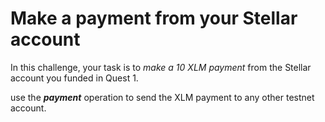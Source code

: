 # Make a payment from your Stellar account
In this challenge, your task is to *make a 10 XLM payment* from the Stellar account you funded in Quest 1.

use the ***payment*** operation to send the XLM payment to any other testnet account.
